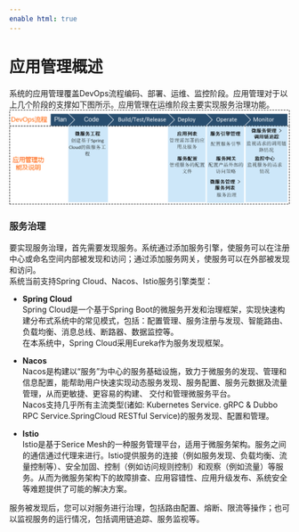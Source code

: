 ```yaml
---
enable html: true
---
```

# 应用管理概述

系统的应用管理覆盖DevOps流程编码、部署、运维、监控阶段。应用管理对于以上几个阶段的支撑如下图所示。应用管理在运维阶段主要实现服务治理功能。            
<img src="fig/应用管理功能.png" style="zoom:50%">

### 服务治理         
要实现服务治理，首先需要发现服务。系统通过添加服务引擎，使服务可以在注册中心或命名空间内部被发现和访问；通过添加服务网关，使服务可以在外部被发现和访问。        
系统当前支持Spring Cloud、Nacos、Istio服务引擎类型：
* **Spring Cloud**       
  Spring Cloud是一个基于Spring Boot的微服务开发和治理框架，实现快速构建分布式系统中的常见模式，包括：配置管理、服务注册与发现、智能路由、负载均衡、消息总线、断路器、数据监控等。       
  在本系统中，Spring Cloud采用Eureka作为服务发现框架。
  
* **Nacos**     
  Nacos是构建以“服务”为中心的服务基础设施，致力于微服务的发现、管理和信息配置，能帮助用户快速实现动态服务发现、服务配置、服务元数据及流量管理，从而更敏捷、更容易的构建、 交付和管理微服务平台。         
  Nacos支持几乎所有主流类型(诸如: Kubernetes Service. gRPC & Dubbo RPC Service.SpringCloud RESTful Service)的服务发现、配置和管理。

* **Istio**      
  Istio是基于Serice Mesh的一种服务管理平台，适用于微服务架构。服务之间的通信通过代理来进行。Istio提供服务的连接（例如服务发现、负载均衡、流量控制等）、安全加固、控制（例如访问规则控制）和观察（例如流量）等服务。从而为微服务架构下的故障排查、应用容错性、应用升级发布、系统安全等难题提供了可能的解决方案。     

服务被发现后，您可以对服务进行治理，包括路由配置、熔断、限流等操作；也可以监视服务的运行情况，包括调用链追踪、服务监视等。

